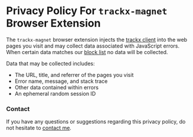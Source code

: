 # Privacy Policy For `trackx-magnet` Browser Extension

The `trackx-magnet` browser extension injects the [trackx client](https://github.com/maxmilton/trackx/tree/master/packages/client) into the web pages you visit and may collect data associated with JavaScript errors. When certain data matches our [block list](https://github.com/maxmilton/trackx-magnet/blob/master/src/blocklist.json) no data will be collected.

Data that may be collected includes:

- The URL, title, and referrer of the pages you visit
- Error name, message, and stack trace
- Other data contained within errors
- An ephemeral random session ID

### Contact

If you have any questions or suggestions regarding this privacy policy, do not hesitate to [contact me](https://maxmilton.com/about#contact-max).
